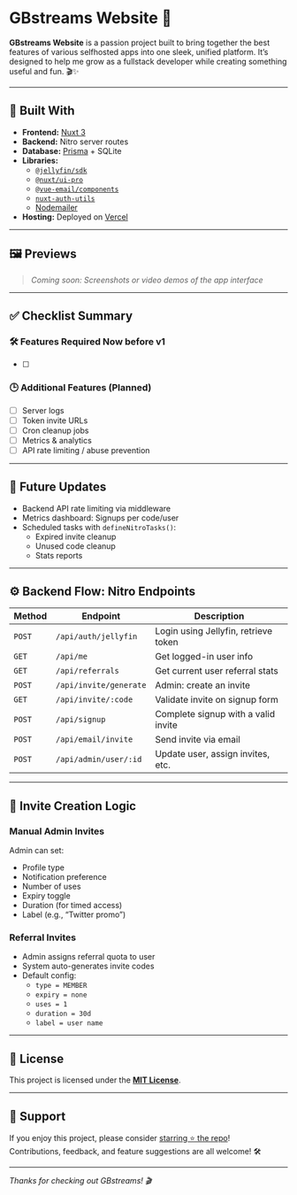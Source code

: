 # GBstreams Website 🌟

**GBstreams Website** is a passion project built to bring together the best features of various selfhosted apps into one sleek, unified platform. It’s designed to help me grow as a fullstack developer while creating something useful and fun. 🎬✨

---

## 🚀 Built With

- **Frontend:** [Nuxt 3](https://nuxt.com)
- **Backend:** Nitro server routes
- **Database:** [Prisma](https://www.prisma.io/) + SQLite
- **Libraries:**
  - [`@jellyfin/sdk`](https://github.com/jellyfin/sdk)
  - [`@nuxt/ui-pro`](https://ui.nuxt.com/pro)
  - [`@vue-email/components`](https://vue-email.com)
  - [`nuxt-auth-utils`](https://github.com/manniL/nuxt-auth-utils)
  - [Nodemailer](https://nodemailer.com)
- **Hosting:** Deployed on [Vercel](https://vercel.com)

---

## 🖼️ Previews

> _Coming soon: Screenshots or video demos of the app interface_

---

## ✅ Checklist Summary

### 🛠 Features Required Now before v1
- [ ] 

### 🕒 Additional Features (Planned)
- [ ] Server logs
- [ ] Token invite URLs
- [ ] Cron cleanup jobs
- [ ] Metrics & analytics
- [ ] API rate limiting / abuse prevention

---

## 🔮 Future Updates
- Backend API rate limiting via middleware
- Metrics dashboard: Signups per code/user
- Scheduled tasks with `defineNitroTasks()`:
  - Expired invite cleanup
  - Unused code cleanup
  - Stats reports

---

## ⚙️ Backend Flow: Nitro Endpoints

| Method | Endpoint | Description |
|--------|----------|-------------|
| `POST` | `/api/auth/jellyfin` | Login using Jellyfin, retrieve token |
| `GET`  | `/api/me` | Get logged-in user info |
| `GET`  | `/api/referrals` | Get current user referral stats |
| `POST` | `/api/invite/generate` | Admin: create an invite |
| `GET`  | `/api/invite/:code` | Validate invite on signup form |
| `POST` | `/api/signup` | Complete signup with a valid invite |
| `POST` | `/api/email/invite` | Send invite via email |
| `POST` | `/api/admin/user/:id` | Update user, assign invites, etc. |

---

## 📨 Invite Creation Logic

### Manual Admin Invites
Admin can set:
- Profile type
- Notification preference
- Number of uses
- Expiry toggle
- Duration (for timed access)
- Label (e.g., “Twitter promo”)

### Referral Invites
- Admin assigns referral quota to user
- System auto-generates invite codes
- Default config:
  - `type = MEMBER`
  - `expiry = none`
  - `uses = 1`
  - `duration = 30d`
  - `label = user name`

---

## 📄 License

This project is licensed under the **[MIT License](LICENSE)**.

---

## 🌟 Support

If you enjoy this project, please consider [starring ⭐ the repo](https://github.com/keyboarddabbler/gbstreams.com)!  
Contributions, feedback, and feature suggestions are all welcome! 🛠️

---

_Thanks for checking out GBstreams! 🎬_
